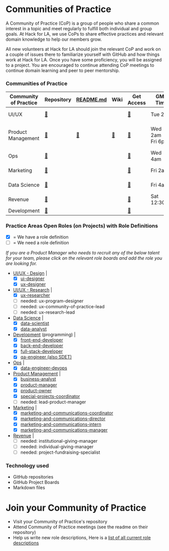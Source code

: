 # Communities of Practice

A Community of Practice (CoP) is a group of people who share a common interest in a topic and meet regularly to fulfill both individual and group goals. At Hack for LA, we use CoPs to share effective practices and relevant domain knowledge to help our members grow. 

All new volunteers at Hack for LA should join the relevant CoP and work on a couple of issues there to familiarize yourself with GitHub and how things work at Hack for LA. Once you have some proficiency, you will be assigned to a project. You are encouraged to continue attending CoP meetings to continue domain learning and peer to peer mentorship.

### Communities of Practice
| Community of Practice | Repository                                            | [README.md](http://readme.md/)                                              | Wiki                                                       | Get Access                                                       | GMT Time           | PST Time            | MST Time           | EST Time           | Meeting Link                                                                       |
| --------------------- | ----------------------------------------------------- | --------------------------------------------------------------------------- | ---------------------------------------------------------- | ---------------------------------------------------------------- | ------------------ | ------------------- | ------------------ | ------------------ | ---------------------------------------------------------------------------------- |
| UI/UX                 | [🔗](https://github.com/hackforla/UI-UX)              |                                                                             |                                                            | [🔗](https://github.com/hackforla/UI-UX/issues/13)               | Tue 2am            | Mon 6pm             | Mon 7pm            | Mon 9pm            | [Zoom](https://us02web.zoom.us/j/89670251875?pwd=NTYySW5yL3YrYTRxcHRpK1V6YWdaQT09) |
| Product Management    | [🔗](https://github.com/hackforla/product-management) | [🔗](https://github.com/hackforla/product-management/blob/master/README.md) | [🔗](https://github.com/hackforla/product-management/wiki) | [🔗](https://github.com/hackforla/product-management/issues/133) | Wed 2am<br>Fri 6pm | Tue 6pm<br>Fri 10am | Tue 7pm<br>Fri 11am | Tue 9pm<br>Fri 1pm | [Zoom](https://us02web.zoom.us/j/81435536017?pwd=eHNtNm5SVnpickxqUHRlbFJtS2tJUT09) |
| Ops                   | [🔗](https://github.com/hackforla/ops)                |                                                                             |                                                            | [🔗](https://github.com/hackforla/ops/issues/7)                  | Wed 4am            | Tue 8pm             | Tue 9pm            | Tue 11pm           | Zoom                                                                               |
| Marketing             | [🔗](https://github.com/hackforla/marketing)          |                                                                             |                                                            | [🔗](https://github.com/hackforla/marketing/issues/35)           | Fri 2am            | Thu 6pm             | Thu 7pm            | Thu 9pm            | Zoom                                                                               |
| Data Science          | [🔗](https://github.com/hackforla/data-science)       |                                                                             |                                                            | [🔗](https://github.com/hackforla/data-science/issues/24)        | Fri 4am            | Thu 8pm             | Thu 9pm            | Thu 11pm           | [Zoom](https://zoom.us/j/99524024552?pwd=RmUxeWl1cXlsNUtycm9qS2I4ckZlQT09)         |
| Revenue               | [🔗](https://github.com/hackforla/revenue)            |                                                                             |                                                            | [🔗](https://github.com/hackforla/revenue/issues/13)             | Sat 12:30am        | Fri 4:30pm          | Fri 5:30pm         | Fri 7pm            | Zoom                                                                               |
| Development           | [🔗](https://github.com/hackforla/development)        |                                                                             |                                                            | [🔗](https://github.com/hackforla/development/issues/1)          |                    |                     |                    |                    |

### Practice Areas Open Roles (on Projects) with Role Definitions
- [x] = We have a role definition
- [ ] = We need a role definition

_If you are a Product Manager who needs to recruit any of the below talent for your team, please click on the relevant role boards and add the role you are looking for._

- [UI/UX - Design](https://github.com/hackforla/UI-UX/projects/3) | 
   - [x] [ui-designer](https://github.com/hackforla/civic-opportunity/blob/master/roles-1/ux-designer.md)
   - [x] [ux-designer](https://github.com/hackforla/civic-opportunity/blob/master/roles-1/ux-researcher.md)
- [UI/UX - Research](https://github.com/hackforla/UI-UX/projects/2) | 
  - [x] [ux-researcher](https://github.com/hackforla/civic-opportunity/blob/master/roles-1/ux-researcher.md)
  - [ ] needed: ux-program-designer
  - [ ] needed: ux-community-of-practice-lead
  - [ ] needed: ux-research-lead
- [Data Science](https://github.com/hackforla/data-science/projects/2) | 
   - [x] [data-scientist](https://github.com/hackforla/civic-opportunity/blob/master/roles-1/data-scientist.md)
   - [x] [data-analyst](https://github.com/hackforla/civic-opportunity/blob/master/roles-1/data-analyst.md)
- [Development](https://github.com/hackforla/development/projects/2) (programming) | 
   - [x] [front-end-developer](https://github.com/hackforla/civic-opportunity/blob/master/roles-1/front-end-developer.md)
   - [x] [back-end-developer](https://github.com/hackforla/civic-opportunity/blob/master/roles-1/back-end-developer.md)
   - [x] [full-stack-developer](https://github.com/hackforla/civic-opportunity/blob/master/roles-1/full-stack-developer.md)
   - [x] [qa-engineer (also SDET)](https://github.com/hackforla/civic-opportunity/blob/master/roles-1/qa-engineer.md)
- [Ops](https://github.com/hackforla/ops/projects/1) | 
   - [x] [data-engineer-devops](https://github.com/hackforla/civic-opportunity/blob/master/roles-1/data-engineer-devops.md)
- [Product Management](https://github.com/hackforla/product-management/projects/8) | 
   - [x] [business-analyst](https://github.com/hackforla/civic-opportunity/blob/master/roles-1/business-analyst.md)
   - [x] [product-manager](https://github.com/hackforla/civic-opportunity/blob/master/roles-1/product-manager.md)
   - [x] [product-owner](https://github.com/hackforla/civic-opportunity/blob/master/roles-1/product-owner.md)
   - [x] [special-projects-coordinator](https://github.com/hackforla/civic-opportunity/blob/master/roles-1/special-projects-coordinator.md)
   - [ ] needed: lead-product-manager
- [Marketing](https://github.com/hackforla/marketing/projects/4) | 
   - [x] [marketing-and-communications-coordinator](https://github.com/hackforla/civic-opportunity/blob/master/roles-1/marketing-and-communications-coordinator.md)
   - [x] [marketing-and-communications-director](https://github.com/hackforla/civic-opportunity/blob/master/roles-1/marketing-and-communications-director.md)
   - [x] [marketing-and-communications-intern](https://github.com/hackforla/civic-opportunity/blob/master/roles-1/marketing-and-communications-intern.md)
   - [x] [marketing-and-communications-manager](https://github.com/hackforla/civic-opportunity/blob/master/roles-1/marketing-and-communications-manager.md)
- [Revenue](https://github.com/hackforla/revenue/projects/2) |  
   - [ ] needed: institutional-giving-manager
   - [ ] needed: individual-giving-manager
   - [ ] needed: project-fundraising-specialist 

### Technology used

- GitHub repositories
- GitHub Project Boards
- Markdown files

# Join your Community of Practice  

- Visit your Community of Practice's repository
- Attend Community of Practice meetings (see the readme on their repository)
- Help us write new role descriptions, Here is a [list of all current role descriptions](https://github.com/hackforla/civic-opportunity/tree/master/roles-1)
